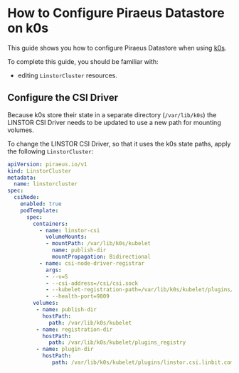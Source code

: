 # How to Configure Piraeus Datastore on k0s

This guide shows you how to configure Piraeus Datastore when using [k0s](https://k0sproject.io).

To complete this guide, you should be familiar with:

* editing `LinstorCluster` resources.

## Configure the CSI Driver

Because k0s store their state in a separate directory (`/var/lib/k0s`) the LINSTOR CSI Driver needs to be updated to use a new path for mounting volumes.

To change the LINSTOR CSI Driver, so that it uses the k0s state paths, apply the following `LinstorCluster`:

```yaml
apiVersion: piraeus.io/v1
kind: LinstorCluster
metadata:
  name: linstorcluster
spec:
  csiNode:
    enabled: true
    podTemplate:
      spec:
        containers:
          - name: linstor-csi
            volumeMounts:
            - mountPath: /var/lib/k0s/kubelet
              name: publish-dir
              mountPropagation: Bidirectional
          - name: csi-node-driver-registrar
            args:
            - --v=5
            - --csi-address=/csi/csi.sock
            - --kubelet-registration-path=/var/lib/k0s/kubelet/plugins/linstor.csi.linbit.com/csi.sock
            - --health-port=9809
        volumes:
         - name: publish-dir
           hostPath:
             path: /var/lib/k0s/kubelet
         - name: registration-dir
           hostPath:
             path: /var/lib/k0s/kubelet/plugins_registry
         - name: plugin-dir
           hostPath:
              path: /var/lib/k0s/kubelet/plugins/linstor.csi.linbit.com
```
